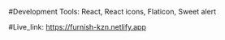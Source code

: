 

#Development Tools: React, React icons, Flaticon, Sweet alert

#Live_link: https://furnish-kzn.netlify.app